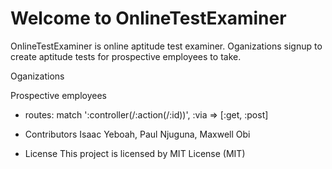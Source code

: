 
# Welcome to OnlineTestExaminer

OnlineTestExaminer is online aptitude test examiner. Oganizations signup to create aptitude tests for prospective employees to take.

Oganizations

Prospective employees


* routes: match ':controller(/:action(/:id))', :via => [:get, :post]

* Contributors
Isaac Yeboah, Paul Njuguna, Maxwell Obi

* License
This project is licensed by MIT License (MIT)
